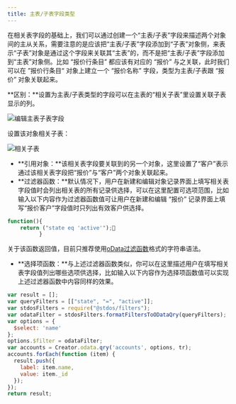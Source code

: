 ```yaml
---
title: 主表/子表字段类型
---
```


在相关表字段的基础上，我们可以通过创建一个“主表/子表”字段来描述两个对象间的主从关系，需要注意的是应该把“主表/子表”字段添加到“子表”对象侧，来表示“子表”对象是通过这个字段来关联其“主表”的，而不是把“主表/子表”字段添加到“主表”对象侧。比如  “报价行条目”  都应该有对应的  “报价”  与之关联，此时我们可以在 ”报价行条目“ 对象上建立一个 “报价名称” 字段，类型为主表/子表跟 “报价” 对象关联起来。

**区别：**设置为主表/子表类型的字段可以在主表的“相关子表”里设置关联子表显示的列。

![编辑主表子表字段](/img/object_settings/编辑主表子表字段.png)

设置该对象相关子表：

![相关子表](/img/object_settings/相关子表.png)

- **引用对象：**该相关表字段要关联到的另一个对象，这里设置了“客户”表示通过该相关表字段把“报价”与“客户”两个对象关联起来。
- **过滤器函数：**默认情况下，用户在新建和编辑对象记录界面上填写相关表字段值时会列出相关表的所有记录供选择，可以在这里配置可选项范围，比如输入以下内容作为过滤器函数值可让用户在新建和编辑 “报价” 记录界面上填写“报价客户”字段值时只列出有效客户供选择。

``` js
function(){
    return ("state eq 'active'");
          }
```

关于该函数返回值，目前只推荐使用[oData过滤函数](https://docs.oasis-open.org/odata/odata/v4.01/os/part1-protocol/odata-v4.01-os-part1-protocol.html#sec_SystemQueryOptionfilter)格式的字符串语法。

- **选择项函数：**与上述过滤器函数类似，你可以在这里描述用户在填写相关表字段值列出哪些选项供选择，比如输入以下内容作为选择项函数值可以实现上述过滤器函数中内容同样的效果。

``` js
var result = [];
var queryFilters = [["state", "=", "active"]];
var stdosFilters = require("@stdos/filters");
var odataFilter = stdosFilters.formatFiltersToODataQry(queryFilters);
var options = {
  $select: 'name'
};
options.$filter = odataFilter;
var accounts = Creator.odata.qry('accounts', options, tr);
accounts.forEach(function (item) {
  result.push({
    label: item.name,
    value: item._id
  });
});
return result;
```
